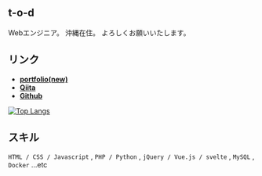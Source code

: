 ## t-o-d

Webエンジニア。 沖縄在住。 よろしくお願いいたします。

## リンク
- [**portfolio(new)**](https://t-o-d-portfolio.netlify.com/)
- [**Qiita**](https://qiita.com/t_o_d)
- [**Github**](https://github.com/Kamekure-Maisuke)

[![Top Langs](https://github-readme-stats.vercel.app/api/top-langs/?username=Kamekure-Maisuke&theme=onedark)](https://github.com/Kamekure-Maisuke)

## スキル

`HTML / CSS / Javascript` , `PHP / Python` , `jQuery / Vue.js / svelte` , `MySQL` , `Docker` ...etc